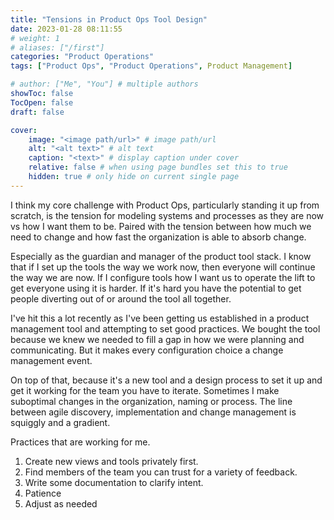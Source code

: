 ```yaml
---
title: "Tensions in Product Ops Tool Design"
date: 2023-01-28 08:11:55
# weight: 1
# aliases: ["/first"]
categories: "Product Operations"
tags: ["Product Ops", "Product Operations", Product Management]

# author: ["Me", "You"] # multiple authors
showToc: false
TocOpen: false
draft: false

cover:
    image: "<image path/url>" # image path/url
    alt: "<alt text>" # alt text
    caption: "<text>" # display caption under cover
    relative: false # when using page bundles set this to true
    hidden: true # only hide on current single page
---
```


I think my core challenge with Product Ops, particularly standing it up from scratch, is the tension for modeling systems and processes as they are now vs how I want them to be.  Paired with the tension between how much we need to change and how fast the organization is able to absorb change.

Especially as the guardian and manager of the product tool stack. I know that if I set up the tools the way we work now, then everyone will continue the way we are now. If I configure tools how I want us to operate the lift to get everyone using it is harder. If it's hard you have the potential to get people diverting out of or around the tool all together. 

I've hit this a lot recently as I've been getting us established in a product management tool and attempting to set good practices. We bought the tool because we knew we needed to fill a gap in how we were planning and communicating. But it makes every configuration choice a change management event. 

On top of that, because it's a new tool and a design process to set it up and get it working for the team you have to iterate. Sometimes I make suboptimal changes in the organization, naming or process. The line between agile discovery, implementation and change management is squiggly and a gradient. 

Practices that are working for me. 

1. Create new views and tools privately first.
2. Find members of the team you can trust for a variety of feedback. 
3. Write some documentation to clarify intent. 
4. Patience
5. Adjust as needed